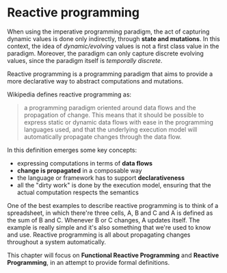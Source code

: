 # Reactive programming

When using the imperative programming paradigm, the act of capturing dynamic values is done only indirectly, through **state and mutations**. In this context, the idea of *dynamic/evolving* values is not a first class value in the paradigm. Moreover, the paradigm can only capture discrete evolving values, since the paradigm itself is *temporally discrete*.

Reactive programming is a programming paradigm that aims to provide a more declarative way to abstract computations and mutations.

Wikipedia defines reactive programming as:
>a programming paradigm oriented around data flows and the propagation of change. This means that it should be possible to express static or dynamic data flows with ease in the programming languages used, and that the underlying execution model will automatically propagate changes through the data flow.

In this definition emerges some key concepts:
- expressing computations in terms of **data flows**
- **change is propagated** in a composable way
- the language or framework has to support **declarativeness**
- all the "dirty work" is done by the execution model, ensuring that the actual computation respects the semantics

One of the best examples to describe reactive programming is to think of a spreadsheet, in which there're three cells, A, B and C and A is defined as the sum of B and C. Whenever B or C changes, A updates itself. The example is really simple and it's also something that we're used to know and use.
Reactive programming is all about propagating changes throughout a system automatically.

This chapter will focus on **Functional Reactive Programming** and **Reactive Programming**, in an attempt to provide formal definitions.
